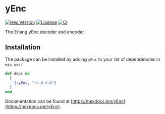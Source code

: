 # yEnc

[![Hex Version](https://img.shields.io/hexpm/v/yEnc.svg)](https://hex.pm/packages/yEnc)
[![License](https://img.shields.io/github/license/sntran/yEnc.svg)](https://choosealicense.com/licenses/apache-2.0/)
[![CI](https://github.com/sntran/yEnc/actions/workflows/elixir.yml/badge.svg)](https://github.com/sntran/yEnc/actions/workflows/elixir.yml)

The Erlang yEnc decoder and encoder.

## Installation

The package can be installed by adding `yEnc` to your list of dependencies in `mix.exs`:

```elixir
def deps do
  [
    {:yEnc, "~> 0.3.0"}
  ]
end
```

Documentation can be found at [https://hexdocs.pm/yEnc](https://hexdocs.pm/yEnc).
